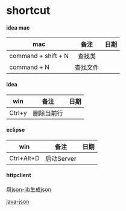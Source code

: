 # shortcut

#### idea mac
 
mac                 |备注           | 日期|
------------            |:-------------:| :------------:|
command + shift + N   | 查找类              | 
command + N   | 查找文件              | 

#### idea

win                 |备注           | 日期|
------------            |:-------------:| :------------:|
Ctrl+y   | 删除当前行              | 


#### eclipse

win                 |备注           | 日期|
------------            |:-------------:| :------------:|
Ctrl+Alt+D   | 启动Server              | 


#### httpclient

[用json-lib生成json](http://blog.csdn.net/xingtianyiyun/article/details/7604629)

[java-json](http://www.cnblogs.com/linjiqin/archive/2011/09/19/2181408.html)


